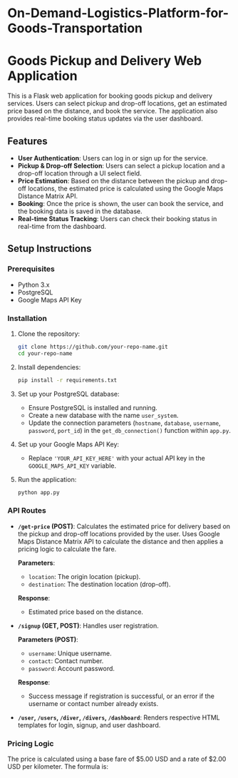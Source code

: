 # On-Demand-Logistics-Platform-for-Goods-Transportation
# Goods Pickup and Delivery Web Application

This is a Flask web application for booking goods pickup and delivery services. Users can select pickup and drop-off locations, get an estimated price based on the distance, and book the service. The application also provides real-time booking status updates via the user dashboard.

## Features

- **User Authentication**: Users can log in or sign up for the service.
- **Pickup & Drop-off Selection**: Users can select a pickup location and a drop-off location through a UI select field.
- **Price Estimation**: Based on the distance between the pickup and drop-off locations, the estimated price is calculated using the Google Maps Distance Matrix API.
- **Booking**: Once the price is shown, the user can book the service, and the booking data is saved in the database.
- **Real-time Status Tracking**: Users can check their booking status in real-time from the dashboard.

## Setup Instructions

### Prerequisites

- Python 3.x
- PostgreSQL
- Google Maps API Key

### Installation

1. Clone the repository:

    ```bash
    git clone https://github.com/your-repo-name.git
    cd your-repo-name
    ```

2. Install dependencies:

    ```bash
    pip install -r requirements.txt
    ```

3. Set up your PostgreSQL database:

    - Ensure PostgreSQL is installed and running.
    - Create a new database with the name `user_system`.
    - Update the connection parameters (`hostname`, `database`, `username`, `password`, `port_id`) in the `get_db_connection()` function within `app.py`.

4. Set up your Google Maps API Key:

    - Replace `'YOUR_API_KEY_HERE'` with your actual API key in the `GOOGLE_MAPS_API_KEY` variable.

5. Run the application:

    ```bash
    python app.py
    ```

### API Routes

- **`/get-price` (POST)**: Calculates the estimated price for delivery based on the pickup and drop-off locations provided by the user. Uses Google Maps Distance Matrix API to calculate the distance and then applies a pricing logic to calculate the fare.

    **Parameters**:
    - `location`: The origin location (pickup).
    - `destination`: The destination location (drop-off).

    **Response**:
    - Estimated price based on the distance.

- **`/signup` (GET, POST)**: Handles user registration.

    **Parameters (POST)**:
    - `username`: Unique username.
    - `contact`: Contact number.
    - `password`: Account password.

    **Response**:
    - Success message if registration is successful, or an error if the username or contact number already exists.

- **`/user`, `/users`, `/diver`, `/divers`, `/dashboard`**: Renders respective HTML templates for login, signup, and user dashboard.

### Pricing Logic

The price is calculated using a base fare of $5.00 USD and a rate of $2.00 USD per kilometer. The formula is:

